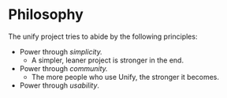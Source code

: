 # Philosophy
The unify project tries to abide by the following principles:

- Power through _simplicity._
  - A simpler, leaner project is stronger in the end.
- Power through _community._
  - The more people who use Unify, the stronger it becomes.
- Power through _usability_.